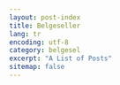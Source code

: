 ```yaml
---
layout: post-index
title: Belgeseller
lang: tr
encoding: utf-8
category: belgesel
excerpt: "A List of Posts"
sitemap: false
---
```


